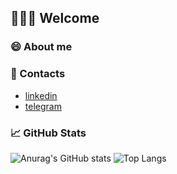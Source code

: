 ## 👨🏻‍💻 Welcome

### 😄 About me

### 🔗 Contacts

- [linkedin](www.linkedin.com/in/xkelxmc)
- [telegram](https://t.me/xkelxmc)

### 📈 GitHub Stats

![Anurag's GitHub stats](https://github-readme-stats.vercel.app/api?username=xkelxmc&count_private=true&show_icons=true&hide=contribs&theme=react)
![Top Langs](https://github-readme-stats.vercel.app/api/top-langs/?username=xkelxmc&layout=compact&theme=react)
<!--
**xkelxmc/xkelxmc** is a ✨ _special_ ✨ repository because its `README.md` (this file) appears on your GitHub profile.

Here are some ideas to get you started:

- 🔭 I’m currently working on ...
- 🌱 I’m currently learning ...
- 👯 I’m looking to collaborate on ...
- 🤔 I’m looking for help with ...
- 💬 Ask me about ...
- 📫 How to reach me: ...
- 😄 Pronouns: ...
- ⚡ Fun fact: ...
-->
